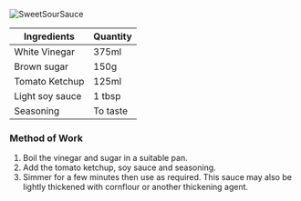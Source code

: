 ![SweetSourSauce](resource:assets/images/stocksoupssauces/sweet_sour_sauce.png)

| Ingredients                 | Quantity               |
|-----------------------------|------------------------|
| White Vinegar               | 375ml                  |
| Brown sugar                 | 150g                   |
| Tomato Ketchup              | 125ml                  |
| Light soy sauce             | 1 tbsp                 |
| Seasoning                   | To taste               |


### **Method of Work**
1. Boil the vinegar and sugar in a suitable pan.
2. Add the tomato ketchup, soy sauce and
seasoning.
3. Simmer for a few minutes then use as required. This sauce may also be lightly thickened with cornflour or another thickening agent.